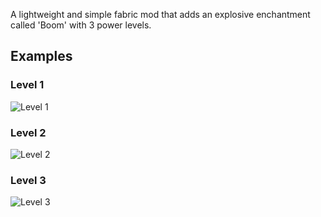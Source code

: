 A lightweight and simple fabric mod that adds an explosive enchantment called 'Boom' with 3 power levels.
## Examples
### Level 1
![Level 1](https://cdn.modrinth.com/data/cached_images/89202ceb026ae0785af1fc4c0c23759b6771bf79.gif)
### Level 2
![Level 2](https://cdn.modrinth.com/data/cached_images/3ca3ce1e0a9c78693b014a5761e1e1f057d44f94.gif)
### Level 3
![Level 3](https://cdn.modrinth.com/data/cached_images/ed13f734313e306582bae25330ed6515528a35a8.gif)
